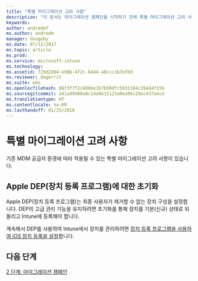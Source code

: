 ```yaml
---
title: "특별 마이그레이션 고려 사항"
description: "이 문서는 마이그레이션 캠페인을 시작하기 전에 특별 마이그레이션 고려 사항을 제공합니다."
keywords: 
author: andredm7
ms.author: andredm
manager: dougeby
ms.date: 07/12/2017
ms.topic: article
ms.prod: 
ms.service: microsoft-intune
ms.technology: 
ms.assetid: f29d2894-e98b-4f2c-b444-a8ccc1b7efdd
ms.reviewer: dagerrit
ms.suite: ems
ms.openlocfilehash: 86f3f7f2c8066e1b7b50dfc5931184c394d4f15b
ms.sourcegitcommit: a41ad9988a8c14e6b15123a9ea9bc29ac437a4ce
ms.translationtype: HT
ms.contentlocale: ko-KR
ms.lasthandoff: 01/25/2018
---
```

# <a name="special-migration-considerations"></a>특별 마이그레이션 고려 사항

기존 MDM 공급자 환경에 따라 적용될 수 있는 특별 마이그레이션 고려 사항이 있습니다.

## <a name="factory-reset-for-apples-device-enrollment-program-dep"></a>Apple DEP(장치 등록 프로그램)에 대한 초기화

Apple DEP(장치 등록 프로그램)는 최종 사용자가 제거할 수 없는 장치 구성을 설정합니다. DEP의 고급 관리 기능을 유지하려면 초기화를 통해 장치를 기본(신규) 상태로 되돌리고 Intune에 등록해야 합니다.

계속해서 DEP를 사용하여 Intune에서 장치를 관리하려면 [장치 등록 프로그램을 사용하여 iOS 장치 등록을 설정](device-enrollment-program-enroll-ios.md)합니다.


## <a name="next-steps"></a>다음 단계

[2 단계: 마이그레이션 캠페인](migration-guide-campaign.md)
